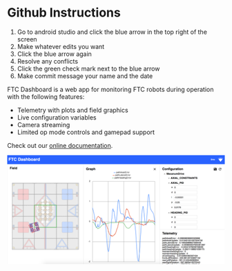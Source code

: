 # Github Instructions

1. Go to android studio and click the blue arrow in the top right of the screen
2. Make whatever edits you want
3. Click the blue arrow again
4. Resolve any conflicts
5. Click the green check mark next to the blue arrow
6. Make commit message your name and the date


FTC Dashboard is a web app for monitoring FTC robots during operation with the following features:

* Telemetry with plots and field graphics
* Live configuration variables
* Camera streaming
* Limited op mode controls and gamepad support

Check out our [online documentation](https://acmerobotics.github.io/ftc-dashboard).

![Dashboard Screenshot](docs/images/dashboard.png)

